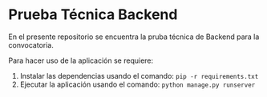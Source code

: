 # Prueba Técnica Backend

En el presente repositorio se encuentra la pruba técnica de Backend para la convocatoria.

Para hacer uso de la aplicación se requiere:
1. Instalar las dependencias usando el comando: `pip -r requirements.txt`
2. Ejecutar la aplicación usando el comando: `python manage.py runserver`